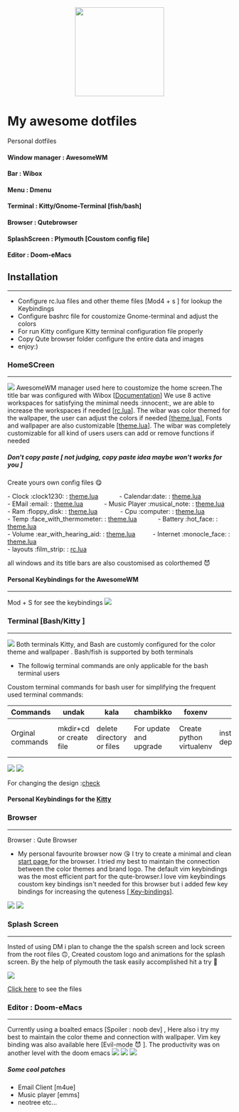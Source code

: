 <div id="header" align="center">
  <img src="https://github.com/vishnudas-bluefox/dotfiles/blob/master/qutebrowser/startpage/bluefox.png" width="200"/>
</div>

# My awesome dotfiles
Personal dotfiles

#### Window manager : AwesomeWM
#### Bar : Wibox
#### Menu : Dmenu
#### Terminal : Kitty/Gnome-Terminal [fish/bash]  
#### Browser : Qutebrowser
#### SplashScreen : Plymouth [Coustom config file]
#### Editor : Doom-eMacs

## Installation 
_____________________

* Configure rc.lua files and other theme files [Mod4 + s ] for lookup the Keybindings
* Configure bashrc file for coustomize Gnome-terminal and adjust the colors
* For run Kitty configure Kitty terminal configuration file properly
* Copy Qute browser folder configure the entire data and images 
* enjoy:)

### HomeSCreen 
_______________
 <img src="https://github.com/vishnudas-bluefox/dotfiles/blob/master/screenshots/Homescreen.png" >
 AwesomeWM manager used here to coustomize the home screen.The title bar was configured with Wibox [<a href="https://awesomewm.org/doc/api/index.html">Documentation</a>] We use 8 active workspaces for satisfying the minimal needs :innocent:, we are able to increase the workspaces if needed [<a href="https://github.com/vishnudas-bluefox/dotfiles/blob/master/awesome/rc.lua#:~:text=awful.util.tagnames%20%3D%20%7B%20%22main%22%2C%20%22http%22%2C%20%22dev%22%2C%20%22dev2%22%2C%20%22misc%22%2C%22garbage%22%2C%20%227%22%2C%228%22%20%7D">rc.lua</a>]. The wibar was color themed for the wallpaper, the user can adjust the colors if needed [<a href="https://github.com/vishnudas-bluefox/dotfiles/blob/master/awesome/themes/powerarrow-dark/theme.lua#:~:text=theme.fg_normal%20%20%20%20%20%20%20%20%20%20%20%20%20%20%20%20%20%20%20%20%20%20%20%20%20%20%20%20%20%20%20%20%20%3D,titlebar_fg_focus%20%20%20%20%20%20%20%20%20%20%20%20%20%20%20%20%20%20%20%20%20%20%20%20%20%3D%20theme.fg_focus">theme.lua</a>], Fonts and wallpaper are also customizable [<a href="https://github.com/vishnudas-bluefox/dotfiles/blob/master/awesome/themes/powerarrow-dark/theme.lua#:~:text=theme.wallpaper,Terminus%209%22s">theme.lua</a>]. The wibar was completely customizable for all kind of users users can add or remove functions if needed



##### Don't copy paste [ not judging, copy paste idea maybe won't works for you ]
Create yours own config files :yum:
<div>
- Clock :clock1230: : <a href="https://github.com/vishnudas-bluefox/dotfiles/blob/master/awesome/themes/powerarrow-dark/theme.lua#:~:text=%3Anew()-,%2D%2D%20Textclock,),-%2D%2D%20Calendar">theme.lua</a> &nbsp;&nbsp;&nbsp;&nbsp;&nbsp;&nbsp;&nbsp;&nbsp;&nbsp;&nbsp;
- Calendar:date: : <a href="https://github.com/vishnudas-bluefox/dotfiles/blob/master/awesome/themes/powerarrow-dark/theme.lua#:~:text=%2D%2D%20Calendar,%7D)">theme.lua</a> <br>
- EMail :email: : <a href="https://github.com/vishnudas-bluefox/dotfiles/blob/master/awesome/themes/powerarrow-dark/theme.lua#:~:text=%2D%2D%20Mail%20IMAP,%2D%2D%5D%5D">theme.lua</a> &nbsp;&nbsp;&nbsp;&nbsp;&nbsp;&nbsp;&nbsp;&nbsp;&nbsp;&nbsp;
- Music Player :musical_note:	 : <a href="https://github.com/vishnudas-bluefox/dotfiles/blob/master/awesome/themes/powerarrow-dark/theme.lua#:~:text=%2D%2D%20MPD,%7D)">theme.lua</a><br>
- Ram :floppy_disk: : <a href="https://github.com/vishnudas-bluefox/dotfiles/blob/master/awesome/themes/powerarrow-dark/theme.lua#:~:text=%2D%2D%20MEM,%7D)">theme.lua</a> &nbsp;&nbsp;&nbsp;&nbsp;&nbsp;&nbsp;&nbsp;&nbsp;&nbsp;&nbsp;&nbsp;
- Cpu :computer: : <a href="https://github.com/vishnudas-bluefox/dotfiles/blob/master/awesome/themes/powerarrow-dark/theme.lua#:~:text=%2D%2D%20CPU,%7D)">theme.lua</a><br>
- Temp :face_with_thermometer: : <a href="https://github.com/vishnudas-bluefox/dotfiles/blob/master/awesome/themes/powerarrow-dark/theme.lua#:~:text=local%20tempicon%20%3D,%7D)">theme.lua</a> &nbsp;&nbsp;&nbsp;&nbsp;&nbsp;&nbsp;&nbsp;&nbsp;&nbsp;&nbsp;
- Battery :hot_face: : <a href="https://github.com/vishnudas-bluefox/dotfiles/blob/master/awesome/themes/powerarrow-dark/theme.lua#:~:text=%2D%2D%20Battery,%7D)">theme.lua</a><br>
- Volume :ear_with_hearing_aid: : <a href="https://github.com/vishnudas-bluefox/dotfiles/blob/master/awesome/themes/powerarrow-dark/theme.lua#:~:text=%7D)-,%2D%2D%20ALSA%20volume,)),-%2D%2D%20Net">theme.lua</a> &nbsp;&nbsp;&nbsp;&nbsp;&nbsp;&nbsp;&nbsp;&nbsp;
- Internet 	:monocle_face: : <a href="https://github.com/vishnudas-bluefox/dotfiles/blob/master/awesome/themes/powerarrow-dark/theme.lua#:~:text=%2D%2D%20Net,%7D)">theme.lua</a> <br>
- layouts :film_strip: : <a href="https://github.com/vishnudas-bluefox/dotfiles/blob/master/awesome/rc.lua#:~:text=awful.layout.layouts,%7D">rc.lua</a>
</div>

all windows and its title bars are also coustomised as colorthemed :smiling_imp:

#### Personal Keybindings for the AwesomeWM 
________________________
Mod + S for see the keybindings 
 <img src="https://github.com/vishnudas-bluefox/dotfiles/blob/master/screenshots/WM%20keybindings.png">

 
### Terminal [Bash/Kitty ] 
_______________________
<img src="https://img.icons8.com/office/40/7950F2/console.png"/>
Both terminals Kitty, and Bash are customly configured for the color theme and wallpaper . Bash/fish is supported by both terminals


* The followig terminal commands are only applicable for the bash terminal users 

Coustom terminal commands for bash user for simplifying the frequent used terminal commands:

Commands | undak | kala | chambikko | foxenv | foxreq | title |
--- | --- | --- | --- |--- |--- |--- |
Orginal commands | mkdir+cd or create file | delete directory or files | For update and upgrade | Create python virtualenv | install dependencies | Set coustom title for terminal |
 <img src="https://github.com/vishnudas-bluefox/dotfiles/blob/master/screenshots/Bash%20terminal.png">
 
 <img src="https://github.com/vishnudas-bluefox/dotfiles/blob/master/screenshots/gifs/terminal.gif">
 


 For changing the design :<a href="https://github.com/vishnudas-bluefox/dotfiles/blob/master/terminal/bash/.bashrc#:~:text=if%20%5B%20%22,unset%20color_prompt%20force_color_prompt">check</a>
 
 
 #### Personal Keybindings for the <a href="https://github.com/vishnudas-bluefox/dotfiles/blob/master/kitty/kitty.conf#:~:text=kitty_mod%20ctrl%2Bshift,%23%20%7D%7D%7D" >Kitty</a>



### Browser 
________________
Browser : Qute Browser
* My personal favourite browser now :kissing_heart: 
 I try to create a minimal and clean <a href="https://github.com/vishnudas-bluefox/dotfiles/tree/master/qutebrowser/startpage" >start page </a> for the browser. I tried my best to maintain the connection between the color themes and brand logo. The default vim keybindings was the most efficient part for the qute-browser.I love vim keybindings coustom key bindings isn't needed for this browser but i added few key bindings for increasing the quteness <a href="https://github.com/vishnudas-bluefox/dotfiles/blob/master/qutebrowser/config.py#:~:text=config.bind(%27M%27%2C%20%27hint,never%3B%3B%20config%2Dcycle%20tabs.show%20always%20never%27)">[ Key-bindings]</a>.
 <img src="https://github.com/vishnudas-bluefox/dotfiles/blob/master/screenshots/clean_browser.png">
 <img src="https://github.com/vishnudas-bluefox/dotfiles/blob/master/screenshots/gifs/Browser.gif">

  
 ### Splash Screen 
 ______________
 Insted of using DM i plan to change the the spalsh screen and lock screen from the root files :upside_down_face:, Created coustom logo and animations for the splash screen. By the help of plymouth the task easily accomplished hit a try :hugs: 
 
 <img src="https://github.com/vishnudas-bluefox/dotfiles/blob/master/screenshots/ezgif.com-gif-maker.gif">
 


<a href="https://github.com/vishnudas-bluefox/dotfiles/tree/master/boot_animation">Click here</a> to see the files
 
### Editor : Doom-eMacs
__________________________
Currently using a boalted emacs [Spoiler : noob dev] , Here also i try my best to maintain the color theme and connection with wallpaper. Vim key binding was also available here [Evil-mode :smiling_imp: ]. The productivity was on another level with the doom emacs
<img src="https://github.com/vishnudas-bluefox/dotfiles/blob/master/screenshots/doom_emacs.png%20">
<img src="https://github.com/vishnudas-bluefox/dotfiles/blob/master/screenshots/doom_emacconfig.png">
<img src="https://github.com/vishnudas-bluefox/dotfiles/blob/master/screenshots/gifs/doom.gif">

##### Some cool patches
* Email Client [m4ue]
* Music player [emms]
* neotree etc...

